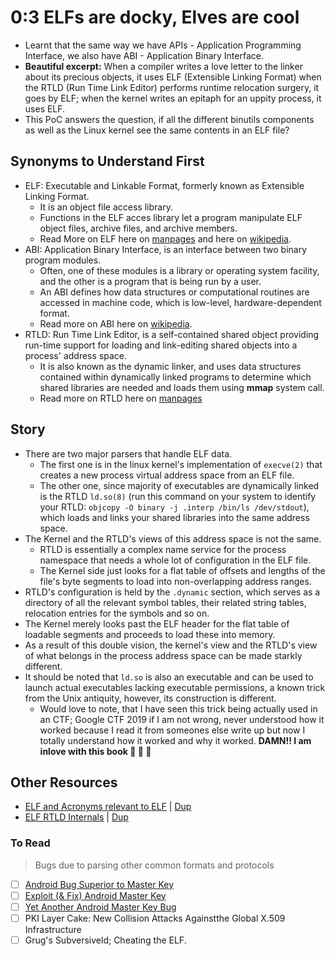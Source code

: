 # 0:3 ELFs are docky, Elves are cool

- Learnt that the same way we have APIs - Application Programming Interface, we also have ABI - Application Binary Interface.
- **Beautiful excerpt:** When a compiler writes a love letter to the linker about its precious objects, it uses ELF (Extensible Linking Format) when the RTLD (Run Time Link Editor) performs runtime relocation surgery, it goes by ELF; when the kernel writes an epitaph for an uppity process, it uses ELF.
- This PoC answers the question, if all the different binutils components as well as the Linux kernel see the same contents in an ELF file?

## Synonyms to Understand First

- ELF: Executable and Linkable Format, formerly known as Extensible Linking Format.
  - It is an object file access library.
  - Functions in the ELF acces library let a program manipulate ELF object files, archive files, and archive members.
  - Read More on ELF here on [manpages](https://man.cx/elf) and here on [wikipedia](https://en.wikipedia.org/wiki/Executable_and_Linkable_Format).
- ABI: Application Binary Interface, is an interface between two binary program modules.
  - Often, one of these modules is a library or operating system facility, and the other is a program that is being run by a user.
  - An ABI defines how data structures or computational routines are accessed in machine code, which is low-level, hardware-dependent format.
  - Read more on ABI here on [wikipedia](https://en.wikipedia.org/wiki/Application_binary_interface).
- RTLD: Run Time Link Editor, is a self-contained shared object providing run-time support for loading and link-editing shared objects into a process' address space.
  - It is also known as the dynamic linker, and uses data structures contained within dynamically linked programs to determine which shared libraries are needed and loads them using **mmap** system call.
  - Read more on RTLD here on [manpages](<https://man.cx/rtld(1)>)

## Story

- There are two major parsers that handle ELF data.
  - The first one is in the linux kernel's implementation of `execve(2)` that creates a new process virtual address space from an ELF file.
  - The other one, since majority of executables are dynamically linked is the RTLD `ld.so(8)` (run this command on your system to identify your RTLD: `objcopy -O binary -j .interp /bin/ls /dev/stdout`), which loads and links your shared libraries into the same address space.
- The Kernel and the RTLD's views of this address space is not the same.
  - RTLD is essentially a complex name service for the process namespace that needs a whole lot of configuration in the ELF file.
  - The Kernel side just looks for a flat table of offsets and lengths of the file's byte segments to load into non-overlapping address ranges.
- RTLD's configuration is held by the `.dynamic` section, which serves as a directory of all the relevant symbol tables, their related string tables, relocation entries for the symbols and so on.
- The Kernel merely looks past the ELF header for the flat table of loadable segments and proceeds to load these into memory.
- As a result of this double vision, the kernel's view and the RTLD's view of what belongs in the process address space can be made starkly different.
- It should be noted that `ld.so` is also an executable and can be used to launch actual executables lacking executable permissions, a known trick from the Unix antiquity, however, its construction is different.
  - Would love to note, that I have seen this trick being actually used in an CTF; Google CTF 2019 if I am not wrong, never understood how it worked because I read it from someones else write up but now I totally understand how it worked and why it worked. **DAMN!! I am inlove with this book 🥰 🥰 🥰**

## Other Resources

- [ELF and Acronyms relevant to ELF](https://web.archive.org/web/20120922073347/http://www.acsu.buffalo.edu/~charngda/elf.html) | [Dup](https://stevens.netmeister.org/631/elf.html)
- [ELF RTLD Internals](http://s.eresi-project.org/inc/articles/elf-rtld.txt) | [Dup](https://johntortugo.wordpress.com/2012/08/27/understanding-linux-elf-rtld-internals/)

### To Read

> Bugs due to parsing other common formats and protocols

- [ ] [Android Bug Superior to Master Key](http://www.saurik.com/id/18)
- [ ] [Exploit (& Fix) Android Master Key](http://www.saurik.com/id/17)
- [ ] [Yet Another Android Master Key Bug](http://www.saurik.com/id/19)
- [ ] PKI Layer Cake: New Collision Attacks Againstthe Global X.509 Infrastructure
- [ ] Grug's Subversiveld; Cheating the ELF.
